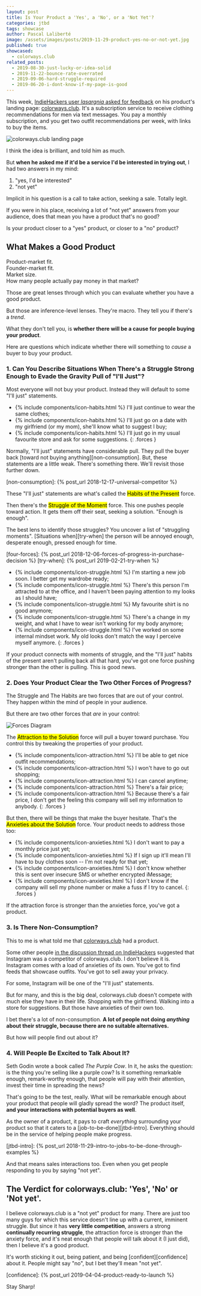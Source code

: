 ```yaml
---
layout: post
title: Is Your Product a 'Yes', a 'No', or a 'Not Yet'?
categories: jtbd
tags: showcase
author: Pascal Laliberté
image: /assets/images/posts/2019-11-29-product-yes-no-or-not-yet.jpg
published: true
showcased:
  - colorways.club
related_posts:
  - 2019-08-30-just-lucky-or-idea-solid
  - 2019-11-22-bounce-rate-overrated
  - 2019-09-06-hard-struggle-required
  - 2019-06-20-i-dont-know-if-my-page-is-good
---
```


This week, [IndieHackers user _lasargnia_ asked for feedback][thread] on his product's landing page: [colorways.club](https://colorways.club/). It's a subscription service to receive clothing recommendations for men via text messages. You pay a monthly subscription, and you get two outfit recommendations per week, with links to buy the items.

[thread]: https://www.indiehackers.com/post/landing-page-feedback-a91f62e148
[site]: (https://colorways.club/)

![colorways.club landing page](/assets/images/posts/2019-11-29-product-yes-no-or-not-yet-01.jpg)

I think the idea is brilliant, and told him as much.

But **when he asked me if it'd be a service I'd be interested in trying out**, I had two answers in my mind:

1. "yes, I'd be interested"
2. "not yet"

Implicit in his question is a call to take action, seeking a sale. Totally legit.

If you were in his place, receiving a lot of "not yet" answers from your audience, does that mean you have a product that's no good?

Is your product closer to a "yes" product, or closer to a "no" product?

## What Makes a Good Product

Product-market fit.  
Founder-market fit.  
Market size.  
How many people actually pay money in that market?

Those are great lenses through which you can evaluate whether you have a good product.

But those are inference-level lenses. They're macro. They tell you if there's a _trend_.

What they don't tell you, is **whether there will be a cause for people buying your product**.

Here are questions which indicate whether there will something to _cause_ a buyer to buy your product.

### 1. Can You Describe Situations When There's a Struggle Strong Enough to Evade the Gravity Pull of "I'll Just"?

Most everyone will not buy your product. Instead they will default to some "I'll just" statements.

* {% include components/icon-habits.html %} I'll just continue to wear the same clothes;
* {% include components/icon-habits.html %} I'll just go on a date with my girlfriend (or my mom), she'll know what to suggest I buy;
* {% include components/icon-habits.html %} I'll just go in my usual favourite store and ask for some suggestions.
{: .forces }

Normally, "I'll just" statements have considerable pull. They pull the buyer back [toward not buying anything][non-consumption]. But, these statements are a little weak. There's something there. We'll revisit those further down.

[non-consumption]: {% post_url 2018-12-17-universal-competitor %}

These "I'll just" statements are what's called the <mark>Habits of the Present</mark> force.

Then there's the <mark>Struggle of the Moment</mark> force. This one pushes people toward action. It gets them off their seat, seeking a solution. "Enough is enough".

The best lens to identify those struggles? You uncover a list of "struggling moments". [Situations when][try-when] the person will be annoyed enough, desperate enough, pressed enough for time.

[four-forces]: {% post_url 2018-12-06-forces-of-progress-in-purchase-decision %}
[try-when]: {% post_url 2019-02-21-try-when %}

* {% include components/icon-struggle.html %} I'm starting a new job soon. I better get my wardrobe ready;
* {% include components/icon-struggle.html %} There's this person I'm attracted to at the office, and I haven't been paying attention to my looks as I should have;
* {% include components/icon-struggle.html %} My favourite shirt is no good anymore;
* {% include components/icon-struggle.html %} There's a change in my weight, and what I have to wear isn't working for my body anymore;
* {% include components/icon-struggle.html %} I've worked on some internal mindset work. My old looks don't match the way I perceive myself anymore.
{: .forces }

If your product connects with moments of struggle, and the "I'll just" habits of the present aren't pulling back all that hard, you've got one force pushing stronger than the other is pulling. This is good news.

### 2. Does Your Product Clear the Two Other Forces of Progress?

The Struggle and The Habits are two forces that are out of your control. They happen within the mind of people in your audience.

But there are two other forces that _are_ in your control:

![Forces Diagram](/assets/images/posts/2018-12-06-forces-of-progress-diagram-01.svg)

The <mark>Attraction to the Solution</mark> force will pull a buyer toward purchase. You control this by tweaking the properties of your product.

* {% include components/icon-attraction.html %} I'll be able to get nice outfit recommendations;
* {% include components/icon-attraction.html %} I won't have to go out shopping;
* {% include components/icon-attraction.html %} I can cancel anytime;
* {% include components/icon-attraction.html %} There's a fair price;
* {% include components/icon-attraction.html %} Because there's a fair price, I don't get the feeling this company will sell my information to anybody.
{: .forces }

But then, there will be things that make the buyer hesitate. That's the <mark>Anxieties about the Solution</mark> force. Your product needs to address those too:

* {% include components/icon-anxieties.html %} I don't want to pay a monthly price just yet;
* {% include components/icon-anxieties.html %} If I sign up it'll mean I'll have to buy clothes soon -- I'm not ready for that yet;
* {% include components/icon-anxieties.html %} I don't know whether this is sent over insecure SMS or whether encrypted iMessage;
* {% include components/icon-anxieties.html %} I don't know if the company will sell my phone number or make a fuss if I try to cancel.
{: .forces }

If the attraction force is stronger than the anxieties force, you've got a product.

### 3. Is There Non-Consumption?

This to me is what told me that [colorways.club][site] had a product.

Some other people [in the discussion thread on IndieHackers][thread] suggested that Instagram was a competitor of colorways.club. I don't believe it is. Instagram comes with a load of anxieties of its own. You've got to find feeds that showcase outfits. You've got to sell away your privacy.

For some, Instagram will be one of the "I'll just" statements.

But for many, and this is the big deal, colorways.club doesn't compete with much else they have in their life. Shopping with the girlfriend. Walking into a store for suggestions. But those have anxieties of their own too.

I bet there's a lot of non-consumption. **A lot of people not doing _anything_ about their struggle, because there are no suitable alternatives.**

But how will people find out about it?

### 4. Will People Be Excited to Talk About It?

Seth Godin wrote a book called _The Purple Cow_. In it, he asks the question: is the thing you're selling like a purple cow? Is it something remarkable enough, remark-worthy enough, that people will pay with their attention, invest their time in spreading the news?

That's going to be the test, really. What will be remarkable enough about your product that people will gladly spread the word? The product itself, **and your interactions with potential buyers as well**.

As the owner of a product, it pays to craft _everything_ surrounding your product so that it caters to a [job-to-be-done][jtbd-intro]. Everything should be in the service of helping people make progress.

[jtbd-intro]: {% post_url 2018-11-29-intro-to-jobs-to-be-done-through-examples %}

And that means sales interactions too. Even when you get people responding to you by saying "not yet".

## The Verdict for colorways.club: 'Yes', 'No' or 'Not yet'.

I believe colorways.club is a "not yet" product for many. There are just too many guys for which this service doesn't line up with a current, imminent struggle. But since it has **very little competition**, answers a strong **continually recurring struggle**, the attraction force is stronger than the anxiety force, and it's neat enough that people will talk about it (I just did), then I believe it's a good product.

It's worth sticking it out, being patient, and being [confident][confidence] about it. People might say "no", but I bet they'll mean "not yet".

[confidence]: {% post_url 2019-04-04-product-ready-to-launch %}

Stay Sharp!
